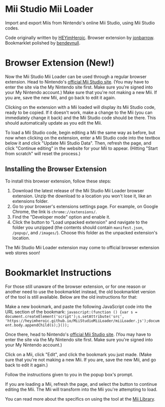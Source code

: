 # Mii Studio Mii Loader
Import and export Miis from Nintendo's online Mii Studio, using Mii Studio codes.

Code originally written by [HEYimHeroic](https://github.com/HEYimHeroic). Browser extension by [jonbarrow](https://github.com/jonbarrow). Bookmarklet polished by [bendevnull](https://github.com/bendevnull).

# Browser Extension (New!)
Now the Mii Studio Mii Loader can be used through a regular browser extension. Head to Nintendo's [official Mii Studio site](https://my.nintendo.com/mii). (You may have to enter the site via the My Nintendo site first. Make sure you're signed into your My Nintendo account.) Make sure that you're not making a new Mii. If you are, save the new Mii, and go back to edit it again.

Clicking on the extension with a Mii loaded will display its Mii Studio code, ready to be copied. If it doesn't work, make a change to the Mii (you can immediately change it back) and the Mii Studio code should be there. This should automatically update as you edit the Mii.

To load a Mii Studio code, begin editing a Mii the same way as before, but now when clicking on the extension, enter a Mii Studio code into the textbox below it and click "Update Mii Studio Data". Then, refresh the page, and click "Continue editing" in the website for your Mii to appear. (Hitting "Start from scratch" will reset the process.)

## Installing the Browser Extension

To install this browser extension, follow these steps:
1. Download the latest release of the Mii Studio Mii Loader browser extension. Unzip the download to a location you won't lose it, like an extensions folder.
2. Go to your browser's extensions settings page. For example, on Google Chrome, the link is `chrome://extensions/`.
3. Find the "Developer mode" option and enable it.
4. Click the button to "Load unpacked extension" and navigate to the folder you unzipped (the contents should contain `manifest.json`, `/popup/`, and `/images/`). Choose this folder as the unpacked extension's location.

The Mii Studio Mii Loader extension may come to official browser extension web stores soon!

# Bookmarklet Instructions
For those still unaware of the browser extension, or for one reason or another need to use the bookmarklet instead, the old bookmarklet version of the tool is still available. Below are the old instructions for that:

Make a new bookmark, and paste the following JavaScript code into the URL section of the bookmark:
`javascript:(function () {var s = document.createElement('script');s.setAttribute('src', 'https://heyimheroic.github.io/MiiStudioMiiLoader/miiLoader.js');document.body.appendChild(s);}());`

Once there, head to Nintendo's [official Mii Studio site](https://my.nintendo.com/mii). (You may have to enter the site via the My Nintendo site first. Make sure you're signed into your My Nintendo account.)

Click on a Mii, click "Edit", and click the bookmark you just made. (Make sure that you're not making a new Mii. If you are, save the new Mii, and go back to edit it again.)

Follow the instructions given to you in the popup box's prompt.

If you are loading a Mii, refresh the page, and select the button to continue editing the Mii. The Mii will transform into the Mii you're attempting to load.

You can read more about the specifics on using the tool at the [Mii Library](https://www.miilibrary.com/contactfaqother/FAQ#h.pf4lefk6peji).
